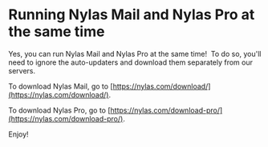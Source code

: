 # Running Nylas Mail and Nylas Pro at the same time

Yes, you can run Nylas Mail and Nylas Pro at the same time!  To do so, you'll need to ignore the auto-updaters and download them separately from our servers.

To download Nylas Mail, go to [https://nylas.com/download/](https://nylas.com/download/).

To download Nylas Pro, go to [https://nylas.com/download-pro/](https://nylas.com/download-pro/).

Enjoy!


